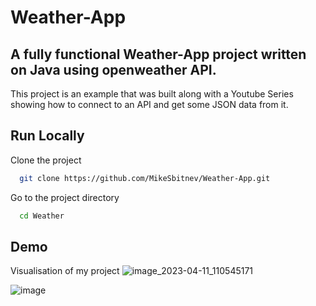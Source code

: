 # Weather-App

## A fully functional Weather-App project written on Java using openweather API.


This project is an example that was built along with a Youtube Series showing how to connect to an API and get some JSON data from it.


## Run Locally

Clone the project

```bash
  git clone https://github.com/MikeSbitnev/Weather-App.git
```

Go to the project directory

```bash
  cd Weather
```


## Demo

Visualisation of my project 
![image_2023-04-11_110545171](https://user-images.githubusercontent.com/111692647/231096836-954f50c2-cba6-4d05-ad7a-ea13af3a58ff.png)

![image](https://user-images.githubusercontent.com/111692647/231064452-c2114c4f-851b-4bdb-8dce-37fe50125f81.png)
